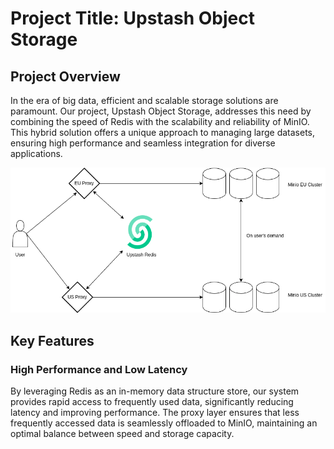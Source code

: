 # Project Title: Upstash Object Storage

## Project Overview

In the era of big data, efficient and scalable storage solutions are paramount. Our project, Upstash Object Storage, addresses this need by combining the speed of Redis with the scalability and reliability of MinIO. This hybrid solution offers a unique approach to managing large datasets, ensuring high performance and seamless integration for diverse applications.

![Screenshot from 2024-07-12 15-10-56](./image.png)

## Key Features

### High Performance and Low Latency

By leveraging Redis as an in-memory data structure store, our system provides rapid access to frequently used data, significantly reducing latency and improving performance. The proxy layer ensures that less frequently accessed data is seamlessly offloaded to MinIO, maintaining an optimal balance between speed and storage capacity.